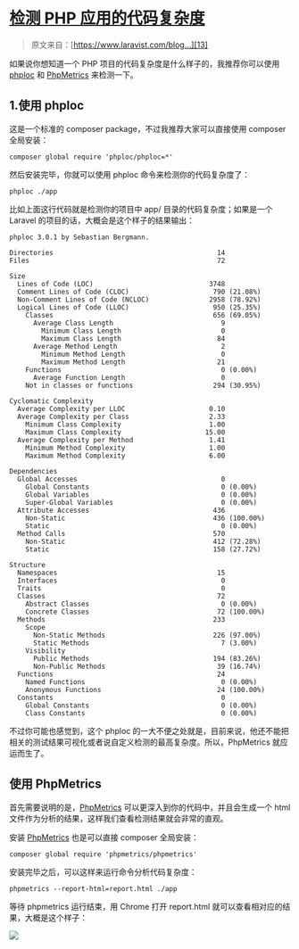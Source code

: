# [检测 PHP 应用的代码复杂度][0]

> 原文来自：[https://www.laravist.com/blog...][13]

如果说你想知道一个 PHP 项目的代码复杂度是什么样子的，我推荐你可以使用 [phploc][14] 和 [PhpMetrics][15] 来检测一下。

## 1.使用 phploc

这是一个标准的 composer package，不过我推荐大家可以直接使用 composer 全局安装：

    composer global require 'phploc/phploc=*'

然后安装完毕，你就可以使用 phploc 命令来检测你的代码复杂度了：

    phploc ./app

比如上面这行代码就是检测你的项目中 app/ 目录的代码复杂度；如果是一个 Laravel 的项目的话，大概会是这个样子的结果输出：

    phploc 3.0.1 by Sebastian Bergmann.
    
    Directories                                         14
    Files                                               72
    
    Size
      Lines of Code (LOC)                             3748
      Comment Lines of Code (CLOC)                     790 (21.08%)
      Non-Comment Lines of Code (NCLOC)               2958 (78.92%)
      Logical Lines of Code (LLOC)                     950 (25.35%)
        Classes                                        656 (69.05%)
          Average Class Length                           9
            Minimum Class Length                         0
            Maximum Class Length                        84
          Average Method Length                          2
            Minimum Method Length                        0
            Maximum Method Length                       21
        Functions                                        0 (0.00%)
          Average Function Length                        0
        Not in classes or functions                    294 (30.95%)
    
    Cyclomatic Complexity
      Average Complexity per LLOC                     0.10
      Average Complexity per Class                    2.33
        Minimum Class Complexity                      1.00
        Maximum Class Complexity                     15.00
      Average Complexity per Method                   1.41
        Minimum Method Complexity                     1.00
        Maximum Method Complexity                     6.00
    
    Dependencies
      Global Accesses                                    0
        Global Constants                                 0 (0.00%)
        Global Variables                                 0 (0.00%)
        Super-Global Variables                           0 (0.00%)
      Attribute Accesses                               436
        Non-Static                                     436 (100.00%)
        Static                                           0 (0.00%)
      Method Calls                                     570
        Non-Static                                     412 (72.28%)
        Static                                         158 (27.72%)
    
    Structure
      Namespaces                                        15
      Interfaces                                         0
      Traits                                             0
      Classes                                           72
        Abstract Classes                                 0 (0.00%)
        Concrete Classes                                72 (100.00%)
      Methods                                          233
        Scope
          Non-Static Methods                           226 (97.00%)
          Static Methods                                 7 (3.00%)
        Visibility
          Public Methods                               194 (83.26%)
          Non-Public Methods                            39 (16.74%)
      Functions                                         24
        Named Functions                                  0 (0.00%)
        Anonymous Functions                             24 (100.00%)
      Constants                                          0
        Global Constants                                 0 (0.00%)
        Class Constants                                  0 (0.00%)
        

不过你可能也感觉到，这个 phploc 的一大不便之处就是，目前来说，他还不能把相关的测试结果可视化或者说自定义检测的最高复杂度。所以，PhpMetrics 就应运而生了。

## 使用 PhpMetrics

首先需要说明的是，[PhpMetrics][15] 可以更深入到你的代码中，并且会生成一个 html 文件作为分析的结果，这样我们查看检测结果就会非常的直观。

安装 [PhpMetrics][15] 也是可以直接 composer 全局安装：

    composer global require 'phpmetrics/phpmetrics'

安装完毕之后，可以这样来运行命令分析代码复杂度：

    phpmetrics --report-html=report.html ./app

等待 phpmetrics 运行结束，用 Chrome 打开 report.html 就可以查看相对应的结果，大概是这个样子：

![][16]

[0]: https://segmentfault.com/a/1190000009654074
[13]: https://www.laravist.com/blog/post/code-complexity-tools-for-php-apps
[14]: https://github.com/sebastianbergmann/phploc
[15]: http://www.phpmetrics.org/
[16]: ../img/bVOFB1.png



